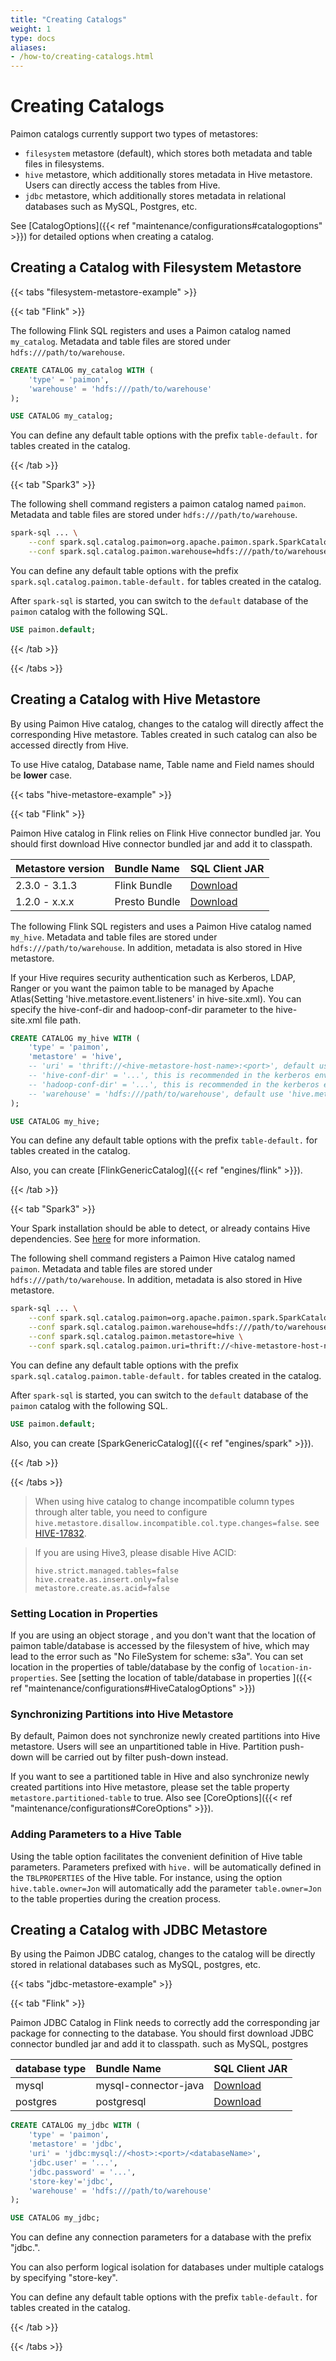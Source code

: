 ```yaml
---
title: "Creating Catalogs"
weight: 1
type: docs
aliases:
- /how-to/creating-catalogs.html
---
```

<!--
Licensed to the Apache Software Foundation (ASF) under one
or more contributor license agreements.  See the NOTICE file
distributed with this work for additional information
regarding copyright ownership.  The ASF licenses this file
to you under the Apache License, Version 2.0 (the
"License"); you may not use this file except in compliance
with the License.  You may obtain a copy of the License at

  http://www.apache.org/licenses/LICENSE-2.0

Unless required by applicable law or agreed to in writing,
software distributed under the License is distributed on an
"AS IS" BASIS, WITHOUT WARRANTIES OR CONDITIONS OF ANY
KIND, either express or implied.  See the License for the
specific language governing permissions and limitations
under the License.
-->

# Creating Catalogs

Paimon catalogs currently support two types of metastores:

* `filesystem` metastore (default), which stores both metadata and table files in filesystems.
* `hive` metastore, which additionally stores metadata in Hive metastore. Users can directly access the tables from Hive.
* `jdbc` metastore, which additionally stores metadata in relational databases such as MySQL, Postgres, etc.

See [CatalogOptions]({{< ref "maintenance/configurations#catalogoptions" >}}) for detailed options when creating a catalog.

## Creating a Catalog with Filesystem Metastore

{{< tabs "filesystem-metastore-example" >}}

{{< tab "Flink" >}}

The following Flink SQL registers and uses a Paimon catalog named `my_catalog`. Metadata and table files are stored under `hdfs:///path/to/warehouse`.

```sql
CREATE CATALOG my_catalog WITH (
    'type' = 'paimon',
    'warehouse' = 'hdfs:///path/to/warehouse'
);

USE CATALOG my_catalog;
```

You can define any default table options with the prefix `table-default.` for tables created in the catalog.

{{< /tab >}}

{{< tab "Spark3" >}}

The following shell command registers a paimon catalog named `paimon`. Metadata and table files are stored under `hdfs:///path/to/warehouse`.

```bash
spark-sql ... \
    --conf spark.sql.catalog.paimon=org.apache.paimon.spark.SparkCatalog \
    --conf spark.sql.catalog.paimon.warehouse=hdfs:///path/to/warehouse
```

You can define any default table options with the prefix `spark.sql.catalog.paimon.table-default.` for tables created in the catalog.

After `spark-sql` is started, you can switch to the `default` database of the `paimon` catalog with the following SQL.

```sql
USE paimon.default;
```

{{< /tab >}}

{{< /tabs >}}

## Creating a Catalog with Hive Metastore

By using Paimon Hive catalog, changes to the catalog will directly affect the corresponding Hive metastore. Tables created in such catalog can also be accessed directly from Hive.

To use Hive catalog, Database name, Table name and Field names should be **lower** case.

{{< tabs "hive-metastore-example" >}}

{{< tab "Flink" >}}

Paimon Hive catalog in Flink relies on Flink Hive connector bundled jar. You should first download Hive connector bundled jar and add it to classpath.

| Metastore version |  Bundle Name  | SQL Client JAR                                                                                                                                                                                                                                                                                                   |
|:------------------|:--------------|:-----------------------------------------------------------------------------------------------------------------------------------------------------------------------------------------------------------------------------------------------------------------------------------------------------------------|
| 2.3.0 - 3.1.3     | Flink Bundle  | [Download](https://nightlies.apache.org/flink/flink-docs-stable/docs/connectors/table/hive/overview/#using-bundled-hive-jar) |
| 1.2.0 - x.x.x     | Presto Bundle | [Download](https://repo.maven.apache.org/maven2/com/facebook/presto/hive/hive-apache/1.2.2-2/hive-apache-1.2.2-2.jar) |

The following Flink SQL registers and uses a Paimon Hive catalog named `my_hive`. Metadata and table files are stored under `hdfs:///path/to/warehouse`. In addition, metadata is also stored in Hive metastore.

If your Hive requires security authentication such as Kerberos, LDAP, Ranger or you want the paimon table to be managed
by Apache Atlas(Setting 'hive.metastore.event.listeners' in hive-site.xml). You can specify the hive-conf-dir and
hadoop-conf-dir parameter to the hive-site.xml file path. 

```sql
CREATE CATALOG my_hive WITH (
    'type' = 'paimon',
    'metastore' = 'hive',
    -- 'uri' = 'thrift://<hive-metastore-host-name>:<port>', default use 'hive.metastore.uris' in HiveConf
    -- 'hive-conf-dir' = '...', this is recommended in the kerberos environment
    -- 'hadoop-conf-dir' = '...', this is recommended in the kerberos environment
    -- 'warehouse' = 'hdfs:///path/to/warehouse', default use 'hive.metastore.warehouse.dir' in HiveConf
);

USE CATALOG my_hive;
```

You can define any default table options with the prefix `table-default.` for tables created in the catalog.

Also, you can create [FlinkGenericCatalog]({{< ref "engines/flink" >}}).

{{< /tab >}}

{{< tab "Spark3" >}}

Your Spark installation should be able to detect, or already contains Hive dependencies. See [here](https://spark.apache.org/docs/latest/sql-data-sources-hive-tables.html) for more information.

The following shell command registers a Paimon Hive catalog named `paimon`. Metadata and table files are stored under `hdfs:///path/to/warehouse`. In addition, metadata is also stored in Hive metastore.

```bash
spark-sql ... \
    --conf spark.sql.catalog.paimon=org.apache.paimon.spark.SparkCatalog \
    --conf spark.sql.catalog.paimon.warehouse=hdfs:///path/to/warehouse \
    --conf spark.sql.catalog.paimon.metastore=hive \
    --conf spark.sql.catalog.paimon.uri=thrift://<hive-metastore-host-name>:<port>
```

You can define any default table options with the prefix `spark.sql.catalog.paimon.table-default.` for tables created in the catalog.

After `spark-sql` is started, you can switch to the `default` database of the `paimon` catalog with the following SQL.

```sql
USE paimon.default;
```

Also, you can create [SparkGenericCatalog]({{< ref "engines/spark" >}}).

{{< /tab >}}

{{< /tabs >}}

> When using hive catalog to change incompatible column types through alter table, you need to configure `hive.metastore.disallow.incompatible.col.type.changes=false`. see [HIVE-17832](https://issues.apache.org/jira/browse/HIVE-17832).

> If you are using Hive3, please disable Hive ACID:
>
> ```shell
> hive.strict.managed.tables=false
> hive.create.as.insert.only=false
> metastore.create.as.acid=false
> ```

### Setting Location in Properties

If you are using an object storage , and you don't want that the location of paimon table/database is accessed by the filesystem of hive,
which may lead to the error such as "No FileSystem for scheme: s3a".
You can set location in the properties of table/database by the config of `location-in-properties`. See
[setting the location of table/database in properties ]({{< ref "maintenance/configurations#HiveCatalogOptions" >}})

### Synchronizing Partitions into Hive Metastore

By default, Paimon does not synchronize newly created partitions into Hive metastore. Users will see an unpartitioned table in Hive. Partition push-down will be carried out by filter push-down instead.

If you want to see a partitioned table in Hive and also synchronize newly created partitions into Hive metastore, please set the table property `metastore.partitioned-table` to true. Also see [CoreOptions]({{< ref "maintenance/configurations#CoreOptions" >}}).

### Adding Parameters to a Hive Table

Using the table option facilitates the convenient definition of Hive table parameters. 
Parameters prefixed with `hive.` will be automatically defined in the `TBLPROPERTIES` of the Hive table. 
For instance, using the option `hive.table.owner=Jon` will automatically add the parameter `table.owner=Jon` to the table properties during the creation process.

## Creating a Catalog with JDBC Metastore

By using the Paimon JDBC catalog, changes to the catalog will be directly stored in relational databases such as MySQL, postgres, etc.

{{< tabs "jdbc-metastore-example" >}}

{{< tab "Flink" >}}

Paimon JDBC Catalog in Flink needs to correctly add the corresponding jar package for connecting to the database. You should first download JDBC  connector bundled jar and add it to classpath. such as MySQL, postgres

| database type | Bundle Name          | SQL Client JAR                                                             |
|:--------------|:---------------------|:---------------------------------------------------------------------------|
| mysql         | mysql-connector-java | [Download](https://mvnrepository.com/artifact/mysql/mysql-connector-java)  |
| postgres      | postgresql           | [Download](https://mvnrepository.com/artifact/org.postgresql/postgresql)   |

```sql
CREATE CATALOG my_jdbc WITH (
    'type' = 'paimon',
    'metastore' = 'jdbc',
    'uri' = 'jdbc:mysql://<host>:<port>/<databaseName>',
    'jdbc.user' = '...', 
    'jdbc.password' = '...', 
    'store-key'='jdbc',
    'warehouse' = 'hdfs:///path/to/warehouse'
);

USE CATALOG my_jdbc;
```
You can define any connection parameters for a database with the prefix "jdbc.".

You can also perform logical isolation for databases under multiple catalogs by specifying "store-key".

You can define any default table options with the prefix `table-default.` for tables created in the catalog.

{{< /tab >}}

{{< /tabs >}}
